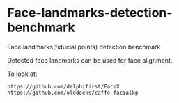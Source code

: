 # Face-landmarks-detection-benchmark
Face landmarks(fiducial points) detection benchmark

Detected face landmarks can be used for face alignment.

To look at:
~~~
https://github.com/delphifirst/FaceX
https://github.com/olddocks/caffe-facialkp
~~~
